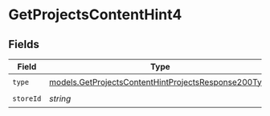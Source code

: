 # GetProjectsContentHint4


## Fields

| Field                                                                                                              | Type                                                                                                               | Required                                                                                                           | Description                                                                                                        |
| ------------------------------------------------------------------------------------------------------------------ | ------------------------------------------------------------------------------------------------------------------ | ------------------------------------------------------------------------------------------------------------------ | ------------------------------------------------------------------------------------------------------------------ |
| `type`                                                                                                             | [models.GetProjectsContentHintProjectsResponse200Type](../models/getprojectscontenthintprojectsresponse200type.md) | :heavy_check_mark:                                                                                                 | N/A                                                                                                                |
| `storeId`                                                                                                          | *string*                                                                                                           | :heavy_check_mark:                                                                                                 | N/A                                                                                                                |